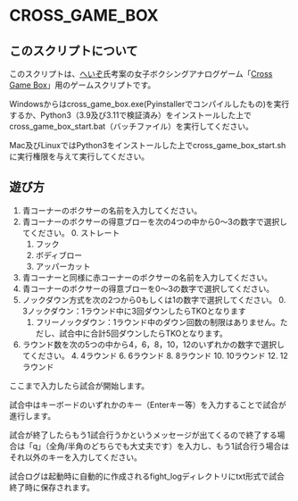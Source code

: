 # CROSS_GAME_BOX

## このスクリプトについて

このスクリプトは、[へいぞ](https://www.pixiv.net/users/75527577)氏考案の女子ボクシングアナログゲーム「[Cross Game Box](https://heizo2019.jimdofree.com/guest/crossgameboxrule/)」用のゲームスクリプトです。

Windowsからはcross_game_box.exe(Pyinstallerでコンパイルしたもの)を実行するか、Python3（3.9及び3.11で検証済み）をインストールした上でcross_game_box_start.bat（バッチファイル）を実行してください。

Mac及びLinuxではPython3をインストールした上でcross_game_box_start.shに実行権限を与えて実行してください。

## 遊び方

1. 青コーナーのボクサーの名前を入力してください。
2. 青コーナーのボクサーの得意ブローを次の4つの中から0～3の数字で選択してください。
    0. ストレート
    1. フック
    2. ボディブロー
    3. アッパーカット
3. 青コーナーと同様に赤コーナーのボクサーの名前を入力してください。
4. 青コーナーのボクサーの得意ブローを0～3の数字で選択してください。
5. ノックダウン方式を次の2つから0もしくは1の数字で選択してください。
    0. 3ノックダウン：1ラウンド中に3回ダウンしたらTKOとなります
    1. フリーノックダウン：1ラウンド中のダウン回数の制限はありません。ただし、試合中に合計5回ダウンしたらTKOとなります。
6. ラウンド数を次の5つの中から4，6，8，10，12のいずれかの数字で選択してください。
    4. 4ラウンド
    6. 6ラウンド
    8. 8ラウンド
    10. 10ラウンド
    12. 12ラウンド

ここまで入力したら試合が開始します。

試合中はキーボードのいずれかのキー（Enterキー等）を入力することで試合が進行します。

試合が終了したらもう1試合行うかというメッセージが出てくるので終了する場合は「q」（全角/半角のどちらでも大丈夫です）を入力し、もう1試合行う場合はそれ以外のキーを入力してください。

試合ログは起動時に自動的に作成されるfight_logディレクトリにtxt形式で試合終了時に保存されます。
